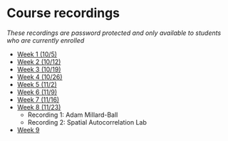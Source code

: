 # Course recordings

*These recordings are password protected and only available to students who are currently enrolled*

- [Week 1 (10/5)](https://ucla.zoom.us/rec/share/DcQ59rmD4lHO9xnUdyAB0F6u60S1Q4G_QiF4-3fj0VvVVlLjhVkcjj6iZYTUTEb0.MTi2IeRHwIZ2P8ul)
- [Week 2 (10/12)](https://ucla.zoom.us/rec/share/R63dOKRUFJvLWT_Txy33ST_Fc-_d7UKCTaFqeBZfBLn_Ba2srt63VphUC879kd54.r3e0Uj7YBDSKDXQO)
- [Week 3 (10/19)](https://ucla.zoom.us/rec/share/6H9cP5zb0RJyi92IQDnRB1d9GiqzTmEfWlPU0Bc-do3AWGjs_67wLTA-QqpMWxq_.W7egQNlYFni117my)
- [Week 4 (10/26)](https://ucla.zoom.us/rec/share/edQ4AiCSi07WcY5jt5jYCrfGQRmi_yslAFivg6Wdh4W-snWUXqAZDrjxKStFUYVH.OjgM16bX9tu3deIe)
- [Week 5 (11/2)](https://ucla.zoom.us/rec/share/yw5-FH_3UvxGyQ1RV8eP4funkY4NpuJ_s8ztMTGDpeUaFNCHVHnOP05saAcnNE1e.pN5_6ScZVBLSe7-F)
- [Week 6 (11/9)](https://ucla.zoom.us/rec/share/HQuVD9x_TbBAULOnv77sJ6gTjSkkY_edN87_32N6QYUjGQ2ZNlvO-Lv8j4peUtp1.KTt34Ly__4uWlWXN)
- [Week 7 (11/16)](https://ucla.zoom.us/rec/share/gTQvU5FV6d_AJ2uIrfgEwfYvfEo2iNkTAZwR_HI_XHiE5xDZR2bfQrV_XViis0J0.XxfcKZF8vSUxeMiJ)
- [Week 8 (11/23)](https://ucla.zoom.us/rec/share/j6MjsYyns2AO-MHAdL79uV8t7zQr979TD9lCnq84oqkQMZws9pXSfstEeRr0bvgA.ttX8x4vBD6viii2S)
  - Recording 1: Adam Millard-Ball
  - Recording 2: Spatial Autocorrelation Lab
- [Week 9]()

